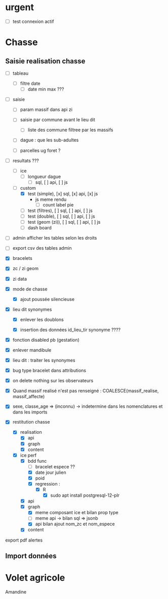 # urgent 

- [ ] test connexion actif

# Chasse


## Saisie realisation chasse


- [ ] tableau
  - [ ] filtre date
    - [ ] date min max ???

- [ ] saisie
  - [ ] param massif dans api zi
  - [ ] saisie par commune avant le lieu dit
    - [ ] liste des commune filtree par les massifs
  
  - [ ] dague : que les sub-adultes

  - [ ] parcelles ug foret ?
 
- [ ] resultats ???
  - [ ] ice
    - [ ] longueur dague
      - [ ] sql, [ ] api,  [ ] js
  - [ ] custom
    - [x] test (simple), [x] sql, [x] api,  [x] js
      - js meme rendu 
        - [ ] count label pie
    - [ ] test (filtres), [ ] sql, [ ] api,  [ ] js
    - [ ] test (double), [ ] sql, [ ] api,  [ ] js
    - [ ] test (geom (zi)), [ ] sql, [ ] api,  [ ] js
    - [ ] dash board

- [ ] admin afficher les tables selon les droits
- [ ] export csv des tables admin

- [x] bracelets
- [x] zc / zi geom
- [x] zi data

- [x] mode de chasse 
  - [x] ajout poussée silencieuse

- [x] lieu dit synonymes
  - [x] enlever les doublons
  - [x] insertion des données id_lieu_tir synonyme ????


- [x] fonction disabled pb (gestation)
- [x] enlever mandibule
- [x] lieu dit : traiter les synonymes
- [x] bug type bracelet dans attributions
- [x] on delete nothing sur les observateurs

- [x] Quand massif realisé n'est pas renseigné : COALESCE(massif_realise, massif_affecte)
- [x] sexe, classe_age => (inconnu) -> indetermine dans les nomenclatures et dans les imports


- [x] restitution chasse
  - [x] realisation
    - [x] api
    - [x] graph
    - [x] content
  - [x] ice perf
    - [x] bdd func
      - [ ] bracelet espece ??
      - [x] date jour julien
      - [x] poid
      - [x] regression : 
        - [x] R 
          - [x] sudo apt install postgresql-12-plr
  
    - [x] api
    - [x] graph
      - [x] meme composant ice et bilan prop type
      - [ ] meme api -> bilan sql => jsonb 
      - [x] api bilan ajout nom_zc et nom_espece
    - [x] content

export pdf alertes

## Import données

# Volet agricole

Amandine
